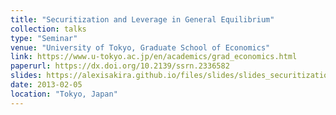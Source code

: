 ```yaml
---
title: "Securitization and Leverage in General Equilibrium"
collection: talks
type: "Seminar"
venue: "University of Tokyo, Graduate School of Economics"
link: https://www.u-tokyo.ac.jp/en/academics/grad_economics.html
paperurl: https://dx.doi.org/10.2139/ssrn.2336582
slides: https://alexisakira.github.io/files/slides/slides_securitization.pdf
date: 2013-02-05
location: "Tokyo, Japan"
---
```

